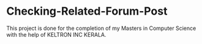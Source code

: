 # Checking-Related-Forum-Post
This project is done for the completion of my Masters in Computer Science with the help of KELTRON INC KERALA. 

